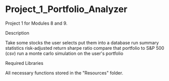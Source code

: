 # Project_1_Portfolio_Analyzer
Project 1 for Modules 8 and 9.


Description



Take some stocks the user selects
put them into a database
run summary statistics
risk-adjusted return
sharpe ratio
compare that portfolio to S&P 500 (csv)
run a monte carlo simulation on the user's portfolio



Required Libraries




All necessary functions stored in the "Resources" folder.

